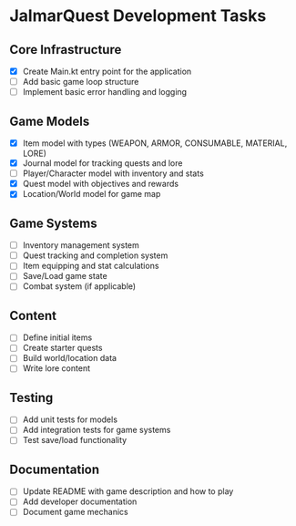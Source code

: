 # JalmarQuest Development Tasks

## Core Infrastructure
- [x] Create Main.kt entry point for the application
- [ ] Add basic game loop structure
- [ ] Implement basic error handling and logging

## Game Models
- [x] Item model with types (WEAPON, ARMOR, CONSUMABLE, MATERIAL, LORE)
- [x] Journal model for tracking quests and lore
- [ ] Player/Character model with inventory and stats
- [x] Quest model with objectives and rewards
- [x] Location/World model for game map

## Game Systems
- [ ] Inventory management system
- [ ] Quest tracking and completion system
- [ ] Item equipping and stat calculations
- [ ] Save/Load game state
- [ ] Combat system (if applicable)

## Content
- [ ] Define initial items
- [ ] Create starter quests
- [ ] Build world/location data
- [ ] Write lore content

## Testing
- [ ] Add unit tests for models
- [ ] Add integration tests for game systems
- [ ] Test save/load functionality

## Documentation
- [ ] Update README with game description and how to play
- [ ] Add developer documentation
- [ ] Document game mechanics
